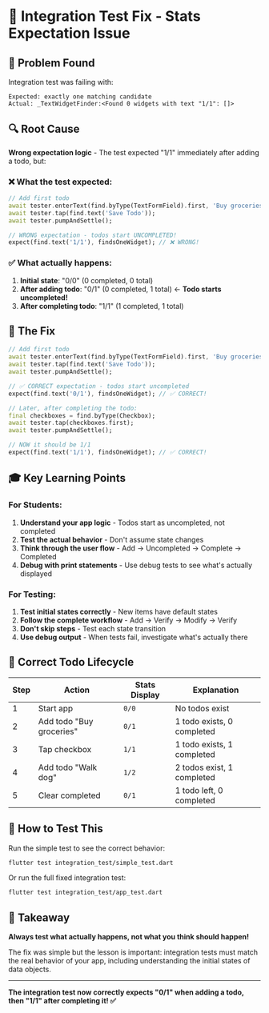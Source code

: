 # 🔧 Integration Test Fix - Stats Expectation Issue

## 🚨 **Problem Found**
Integration test was failing with:
```
Expected: exactly one matching candidate
Actual: _TextWidgetFinder:<Found 0 widgets with text "1/1": []>
```

## 🔍 **Root Cause**
**Wrong expectation logic** - The test expected "1/1" immediately after adding a todo, but:

### ❌ **What the test expected:**
```dart
// Add first todo
await tester.enterText(find.byType(TextFormField).first, 'Buy groceries');
await tester.tap(find.text('Save Todo'));
await tester.pumpAndSettle();

// WRONG expectation - todos start UNCOMPLETED!
expect(find.text('1/1'), findsOneWidget); // ❌ WRONG!
```

### ✅ **What actually happens:**
1. **Initial state**: "0/0" (0 completed, 0 total)
2. **After adding todo**: "0/1" (0 completed, 1 total) ← **Todo starts uncompleted!**
3. **After completing todo**: "1/1" (1 completed, 1 total)

## 🔧 **The Fix**

```dart
// Add first todo
await tester.enterText(find.byType(TextFormField).first, 'Buy groceries');
await tester.tap(find.text('Save Todo'));
await tester.pumpAndSettle();

// ✅ CORRECT expectation - todos start uncompleted
expect(find.text('0/1'), findsOneWidget); // ✅ CORRECT!

// Later, after completing the todo:
final checkboxes = find.byType(Checkbox);
await tester.tap(checkboxes.first);
await tester.pumpAndSettle();

// NOW it should be 1/1
expect(find.text('1/1'), findsOneWidget); // ✅ CORRECT!
```

## 🎓 **Key Learning Points**

### **For Students:**
1. **Understand your app logic** - Todos start as uncompleted, not completed
2. **Test the actual behavior** - Don't assume state changes
3. **Think through the user flow** - Add → Uncompleted → Complete → Completed
4. **Debug with print statements** - Use debug tests to see what's actually displayed

### **For Testing:**
1. **Test initial states correctly** - New items have default states
2. **Follow the complete workflow** - Add → Verify → Modify → Verify
3. **Don't skip steps** - Test each state transition
4. **Use debug output** - When tests fail, investigate what's actually there

## 🔄 **Correct Todo Lifecycle**

| Step | Action | Stats Display | Explanation |
|------|--------|---------------|-------------|
| 1 | Start app | `0/0` | No todos exist |
| 2 | Add todo "Buy groceries" | `0/1` | 1 todo exists, 0 completed |
| 3 | Tap checkbox | `1/1` | 1 todo exists, 1 completed |
| 4 | Add todo "Walk dog" | `1/2` | 2 todos exist, 1 completed |
| 5 | Clear completed | `0/1` | 1 todo left, 0 completed |

## 🧪 **How to Test This**

Run the simple test to see the correct behavior:
```bash
flutter test integration_test/simple_test.dart
```

Or run the full fixed integration test:
```bash
flutter test integration_test/app_test.dart
```

## 🎯 **Takeaway**

**Always test what actually happens, not what you think should happen!**

The fix was simple but the lesson is important: integration tests must match the real behavior of your app, including understanding the initial states of data objects.

---

**The integration test now correctly expects "0/1" when adding a todo, then "1/1" after completing it! ✅**
